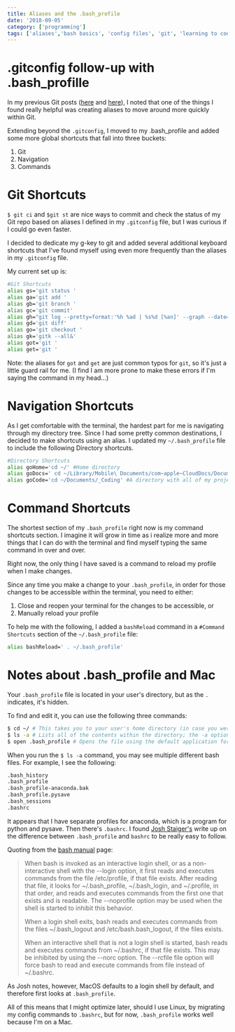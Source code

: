 ```yaml
---
title: Aliases and the .bash_profile
date: '2018-09-05'
category: ['programming']
tags: ['aliases','bash basics', 'config files', 'git', 'learning to code', 'terminal']
---
```


# .gitconfig follow-up with .bash_profille

In my previous Git posts ([here](https://wp.me/p6u9oI-eG) and [here](https://wp.me/p6u9oI-eK)), I noted that one of the things I found really helpful was creating aliases to move around more quickly within Git.

Extending beyond the `.gitconfig`, I moved to my .bash_profile and added some more global shortcuts that fall into three buckets:

1. Git
2. Navigation
3. Commands

# Git Shortcuts

`$ git ci` and `$git st` are nice ways to commit and check the status of my Git repo based on aliases I defined in my `.gitconfig` file, but I was curious if I could go even faster.

I decided to dedicate my g-key to git and added several additional keyboard shortcuts that I've found myself using even more frequently than the aliases in my `.gitconfig` file.

My current set up is:
```bash
#Git Shortcuts
alias gs='git status '
alias ga='git add '
alias gb='git branch '
alias gc='git commit'
alias gh="git log --pretty=format:'%h %ad | %s%d [%an]' --graph --date=short"
alias gd='git diff'
alias go='git checkout '
alias gk='gitk --all&'
alias got='git '
alias get='git '
```
Note: the aliases for `got` and `get` are just common typos for `git`, so it's just a little guard rail for me. (I find I am more prone to make these errors if I'm saying the command in my head…)

# Navigation Shortcuts
As I get comfortable with the terminal, the hardest part for me is navigating through my directory tree. Since I had some pretty common destinations, I decided to make shortcuts using an alias. I updated my `~/.bash_profile` file to include the following Directory shortcuts.

```bash
#Directory Shortcuts
alias goHome='cd ~/' #Home directory
alias goDocs=' cd ~/Library/Mobile\ Documents/com~apple~CloudDocs/Documents' #iCloud Documents
alias goCode='cd ~/Documents/_Coding' #A directory with all of my projects
```

# Command Shortcuts
The shortest section of my `.bash_profile` right now is my command shortcuts section. I imagine it will grow in time as i realize more and more things that I can do with the terminal and find myself typing the same command in over and over.

Right now, the only thing I have saved is a command to reload my profile when I make changes.

Since any time you make a change to your `.bash_profile`, in order for those changes to be accessible within the terminal, you need to either:
1. Close and reopen your terminal for the changes to be accessible, or
2. Manually reload your profile

To help me with the following, I added a `bashReload` command in a `#Command Shortcuts` section of the `~/.bash_profile` file:

```bash
alias bashReload=' . ~/.bash_profile'
```

# Notes about .bash_profile and Mac
Your `.bash_profile` file is located in your user's directory, but as the `.` indicates, it's hidden.

To find and edit it, you can use the following three commands:
```bash
$ cd ~/ # This takes you to your user's home directory (in case you were currently located
$ ls -a # Lists all of the contents within the directory; the -a option means that it will not ignore entries starting with .
$ open .bash_profile # Opens the file using the default application for text documents
```

When you run the `$ ls -a` command, you may see multiple different bash files. For example, I see the following:
```bash
.bash_history
.bash_profile
.bash_profile-anaconda.bak
.bash_profile.pysave
.bash_sessions
.bashrc
```

It appears that I have separate profiles for anaconda, which is a program for python and pysave. Then there's `.bashrc`. I found [Josh Staiger's](http://www.joshstaiger.org/archives/2005/07/bash_profile_vs.html) write up on the difference between `.bash_profile` and `bashrc` to be really easy to follow.

Quoting from the [bash manual](https://linux.die.net/man/1/bash) page:

> When bash is invoked as an interactive login shell, or as a non-interactive shell with the --login option, it first reads and executes commands from the file /etc/profile, if that file exists. After reading that file, it looks for ~/.bash_profile, ~/.bash_login, and ~/.profile, in that order, and reads and executes commands from the first one that exists and is readable. The --noprofile option may be used when the shell is started to inhibit this behavior.
>
> When a login shell exits, bash reads and executes commands from the files ~/.bash_logout and /etc/bash.bash_logout, if the files exists.
>
> When an interactive shell that is not a login shell is started, bash reads and executes commands from ~/.bashrc, if that file exists. This may be inhibited by using the --norc option. The --rcfile file option will force bash to read and execute commands from file instead of ~/.bashrc.

As Josh notes, however, MacOS defaults to a login shell by default, and therefore first looks at `.bash_profile`.

All of this means that I might optimize later, should I use Linux, by migrating my config commands to `.bashrc`, but for now, `.bash_profile` works well because I'm on a Mac.